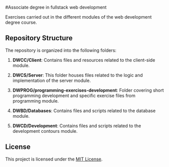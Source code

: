 #Associate degree in fullstack web development

Exercises carried out in the different modules of the web development degree course.

## Repository Structure

The repository is organized into the following folders:

1. **DWCC/Client**: Contains files and resources related to the client-side module.

2. **DWCS/Server**: This folder houses files related to the logic and implementation of the server module.

3. **DWPROG/programming-exercises-development**: Folder covering short programming development and specific exercise files from programming module.

4. **DWBD/Databases**: Contains files and scripts related to the database module.

5. **DWCD/Development**: Contains files and scripts related to the development contours module.

## License

This project is licensed under the [MIT License](LICENSE).